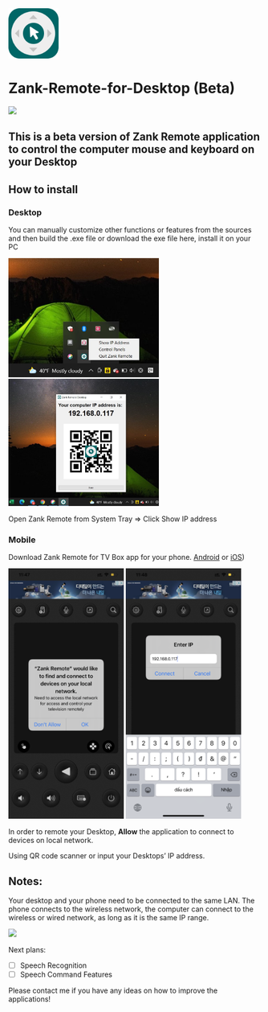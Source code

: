 
<img src="imgs/D54063D5-E7CF-4342-9565-AAEC9EAAEA17.png" width="100">

# Zank-Remote-for-Desktop (Beta)

<img src="imgs/air_mouse.gif" width="250">

## This is a beta version of Zank Remote application to control the computer mouse and keyboard on your Desktop

## How to install
### Desktop
You can manually customize other functions or features from the sources and then build the .exe file or download the exe file here, install it on your PC 

<p float="left">
<img src="imgs/3F221A84-ED1E-4545-B803-45F08CCEF73E.png" width="300">
<img src="imgs/26DA88A5-E45B-45D9-90F6-FAC2FD0B5B50.png" width="300">
</p>

Open Zank Remote from System Tray => Click Show IP address 


### Mobile
Download Zank Remote for TV Box  app for your phone.
[Android](https://play.google.com/store/apps/details?id=zank.remote) or [iOS](https://apps.apple.com/bh/app/zank-remote-for-android-tv-box/id1567602430))

<p float="left">
<img src="imgs/IMG_1663.PNG" width="230">
<img src="imgs/IMG_1664.PNG" width="230">
</p>

In  order to remote your Desktop, **Allow** the application to connect to devices on local network.

Using QR code scanner or input your  Desktops’ IP address.

## Notes:
Your desktop and your phone need to be connected to the same LAN. The phone connects to the wireless network, the computer can connect to the wireless or wired network, as long as it is the same IP range.

<img src="imgs/mouse_pad.gif" width="250">


Next plans:
- [ ] Speech Recognition
- [ ] Speech Command Features

Please contact me if you have any ideas on how to improve the applications!
